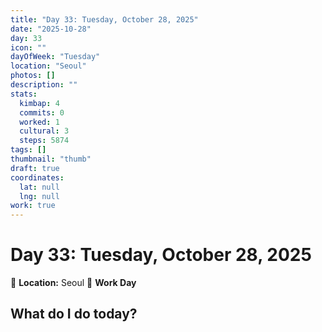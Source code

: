```yaml
---
title: "Day 33: Tuesday, October 28, 2025"
date: "2025-10-28"
day: 33
icon: ""
dayOfWeek: "Tuesday"
location: "Seoul"
photos: []
description: ""
stats:
  kimbap: 4
  commits: 0
  worked: 1
  cultural: 3
  steps: 5874
tags: []
thumbnail: "thumb"
draft: true
coordinates:
  lat: null
  lng: null
work: true
---
```

# Day 33: Tuesday, October 28, 2025

📍 **Location:** Seoul
💼 **Work Day**

## What do I do today?


